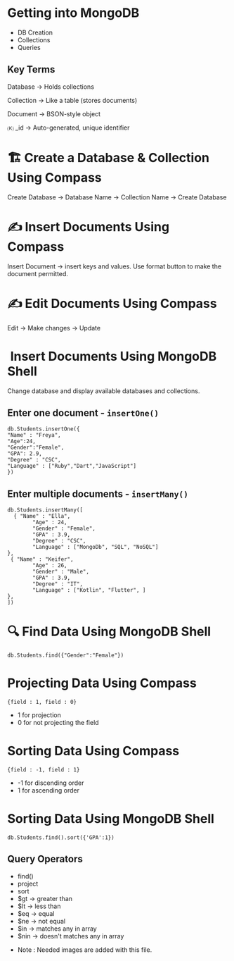 # Getting into MongoDB

- DB Creation
- Collections
- Queries

## Key Terms

Database → Holds collections

Collection → Like a table (stores documents)

Document → BSON-style object

🄚 _id → Auto-generated, unique identifier

# 🏗️ Create a Database & Collection Using Compass


Create Database -> Database Name -> Collection Name -> Create Database

# ✍️ Insert Documents Using Compass

Insert Document -> insert keys and values.
Use format button to make the document permitted.

# ✍️ Edit Documents Using Compass

Edit -> Make changes -> Update

# ️ Insert Documents Using MongoDB Shell

Change database and display available databases and collections.

## Enter one document - `insertOne()`

```mongodb
db.Students.insertOne({
"Name" : "Freya", 
"Age":24, 
"Gender":"Female", 
"GPA": 2.9, 
"Degree" : "CSC", 
"Language" : ["Ruby","Dart","JavaScript"] 
})

```
## Enter multiple documents - `insertMany()`

```mongodb
db.Students.insertMany([
  { "Name" : "Ella",
		"Age" : 24,
		"Gender" : "Female",
		"GPA" : 3.9,
		"Degree" : "CSC",
		"Language" : ["MongoDb", "SQL", "NoSQL"]
},
 { "Name" : "Keifer",
		"Age" : 26,
		"Gender" : "Male",
		"GPA" : 3.9,
		"Degree" : "IT",
		"Language" : ["Kotlin", "Flutter", ]
},
])
```

# 🔍 Find Data Using MongoDB Shell

`db.Students.find({"Gender":"Female"})`

#  Projecting Data Using Compass
`{field : 1, field : 0}`
- 1 for projection
- 0 for not projecting the field

# Sorting Data Using Compass
`{field : -1, field : 1}`
- -1 for discending order
- 1 for ascending order

# Sorting Data Using MongoDB Shell
`db.Students.find().sort({'GPA':1})`

## Query Operators

- find()
- project
- sort
- $gt -> greater than
- $lt -> less than
- $eq -> equal
- $ne -> not equal
- $in -> matches any in array
- $nin -> doesn't matches any in array

* Note : Needed images are added with this file.